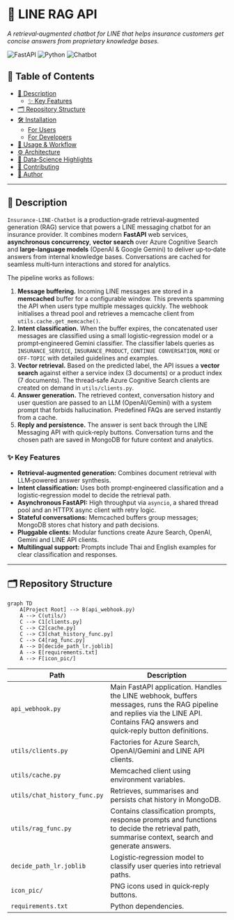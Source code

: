# 🧠 LINE RAG API

_A retrieval‑augmented chatbot for LINE that helps insurance customers get concise answers from proprietary knowledge bases._

![FastAPI](https://img.shields.io/badge/Made%20with-FastAPI-009688?logo=fastapi&logoColor=white) ![Python](https://img.shields.io/badge/Python-3.10%2B-blue?logo=python) ![Chatbot](https://img.shields.io/badge/RAG%20Chatbot-LLM%2BSearch-yellowgreen)

## 📑 Table of Contents

- [📄 Description](#-description)
  - [✨ Key Features](#-key-features)
- [🗂️ Repository Structure](#-repository-structure)
- [🛠️ Installation](#-installation)
  - [For Users](#for-users)
  - [For Developers](#for-developers)
- [🚀 Usage & Workflow](#-usage--workflow)
- [⚙️ Architecture](#-architecture)
- [🧪 Data‑Science Highlights](#-data-science-highlights)
- [🙌 Contributing](#-contributing)
- [👤 Author](#-author)

---

## 📄 Description

`Insurance-LINE-Chatbot` is a production‑grade retrieval‑augmented generation (RAG) service that powers a LINE messaging chatbot for an insurance provider.  It combines modern **FastAPI** web services, **asynchronous concurrency**, **vector search** over Azure Cognitive Search and **large‑language models** (OpenAI & Google Gemini) to deliver up‑to‑date answers from internal knowledge bases.  Conversations are cached for seamless multi‑turn interactions and stored for analytics.

The pipeline works as follows:

1. **Message buffering.**  Incoming LINE messages are stored in a **memcached** buffer for a configurable window.  This prevents spamming the API when users type multiple messages quickly.  The webhook initialises a thread pool and retrieves a memcache client from `utils.cache.get_memcache()`.
2. **Intent classification.**  When the buffer expires, the concatenated user messages are classified using a small logistic‑regression model or a prompt‑engineered Gemini classifier.  The classifier labels queries as `INSURANCE_SERVICE`, `INSURANCE_PRODUCT`, `CONTINUE CONVERSATION`, `MORE` or `OFF‑TOPIC` with detailed guidelines and examples.
3. **Vector retrieval.**  Based on the predicted label, the API issues a **vector search** against either a service index (3 documents) or a product index (7 documents).  The thread‑safe Azure Cognitive Search clients are created on demand in `utils/clients.py`.
4. **Answer generation.**  The retrieved context, conversation history and user question are passed to an LLM (OpenAI/Gemini) with a system prompt that forbids hallucination.  Predefined FAQs are served instantly from a cache.
5. **Reply and persistence.**  The answer is sent back through the LINE Messaging API with quick‑reply buttons.  Conversation turns and the chosen path are saved in MongoDB for future context and analytics.

### ✨ Key Features

- **Retrieval‑augmented generation:** Combines document retrieval with LLM‑powered answer synthesis.
- **Intent classification:** Uses both prompt‑engineered classification and a logistic‑regression model to decide the retrieval path.
- **Asynchronous FastAPI:** High throughput via `asyncio`, a shared thread pool and an HTTPX async client with retry logic.
- **Stateful conversations:** Memcached buffers group messages; MongoDB stores chat history and path decisions.
- **Pluggable clients:** Modular functions create Azure Search, OpenAI, Gemini and LINE API clients.
- **Multilingual support:** Prompts include Thai and English examples for clear classification and responses.

---

## 🗂️ Repository Structure

```mermaid
graph TD
    A[Project Root] --> B(api_webhook.py)
    A --> C(utils/)
    C --> C1[clients.py]
    C --> C2[cache.py]
    C --> C3[chat_history_func.py]
    C --> C4[rag_func.py]
    A --> D[decide_path_lr.joblib]
    A --> E[requirements.txt]
    A --> F[icon_pic/]
```

| Path                         | Description                                                                                                                                                                          |
| ---------------------------- | ------------------------------------------------------------------------------------------------------------------------------------------------------------------------------------ |
| `api_webhook.py`             | Main FastAPI application.  Handles the LINE webhook, buffers messages, runs the RAG pipeline and replies via the LINE API.  Contains FAQ answers and quick‑reply button definitions. |
| `utils/clients.py`           | Factories for Azure Search, OpenAI/Gemini and LINE API clients.                                                                                                                      |
| `utils/cache.py`             | Memcached client using environment variables.                                                                                                                                        |
| `utils/chat_history_func.py` | Retrieves, summarises and persists chat history in MongoDB.                                                                                                                          |
| `utils/rag_func.py`          | Contains classification prompts, response prompts and functions to decide the retrieval path, summarise context, search and generate answers.                                        |
| `decide_path_lr.joblib`      | Logistic‑regression model to classify user queries into retrieval paths.                                                                                                             |
| `icon_pic/`                  | PNG icons used in quick‑reply buttons.                                                                                                                                               |
| `requirements.txt`           | Python dependencies.                                                                                                                                                                 |
